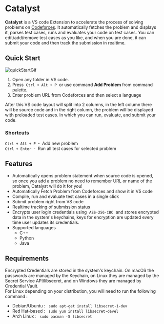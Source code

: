 # Catalyst
**Catalyst** is a VS code Extension to accelerate the process of solving problems on [Codeforces](https://codeforces.com/). It automatically fetches the problem and displays it, parses test cases, runs and evaluates your code on test cases.
You can edit/add/remove test cases as you like, and when you are done, it can submit your code and then track the submission in realtime.

## Quick Start
![quickStartGif](https://raw.githubusercontent.com/RudreshVeerkhare/Catalyst/main/readme/CatalystQuickStart.gif)
1. Open any folder in VS code.
2. Press &nbsp;`Ctrl + Alt + P`&nbsp; or use command **Add Problem** from command palette.
3. Enter problem URL from Codeforces and then select a language  

After this VS code layout will split into 2 columns, in the left column there will be source code and in the right column, the problem will be displayed with preloaded test cases. In which you can run, evaluate, and submit your code.

### Shortcuts
`Ctrl + Alt + P`&ensp;- &nbsp;Add new problem  
`Ctrl + Enter`&ensp;- &nbsp;Run all test cases for selected problem

## Features
* Automatically opens problem statement when source code is opened, so once you add a problem no need to remember URL or name of the problem, Catalyst will do it for you!
* Automatically Fetch Problem from Codeforces and show it in VS code
* Compile, run and evaluate test cases in a single click
* Submit problem right from VS code
* Realtime tracking of submission status
* Encrypts user login credentials using  &nbsp;`AES-256-CBC`&nbsp; and stores encrypted data in the system's keychains, keys for encryption are updated every time user updates its credentials.
* Supported languages
    * C++
    * Python
    * Java

## Requirements
Encrypted Credentials are stored in the system's keychain. On macOS the passwords are managed by the Keychain, on Linux they are managed by the Secret Service API/libsecret, and on Windows they are managed by Credential Vault.  
For Linux depending on your distribution, you will need to run the following command :
* Debian/Ubuntu : &ensp;`sudo apt-get install libsecret-1-dev`
* Red Hat-based : &ensp;`sudo yum install libsecret-devel`
* Arch Linux : &ensp;`sudo pacman -S libsecret`
